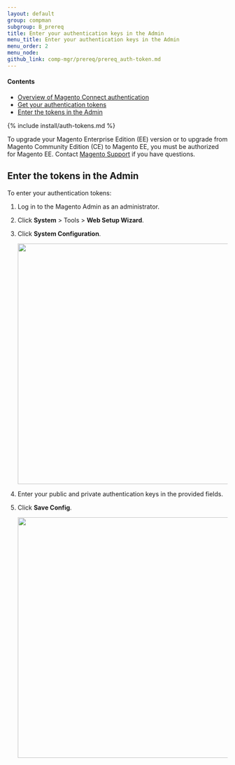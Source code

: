 ```yaml
---
layout: default
group: compman
subgroup: B_prereq
title: Enter your authentication keys in the Admin
menu_title: Enter your authentication keys in the Admin
menu_order: 2
menu_node: 
github_link: comp-mgr/prereq/prereq_auth-token.md
---
```


#### Contents

*	<a href="#auth-overview">Overview of Magento Connect authentication</a>
*	<a href="#auth-get">Get your authentication tokens</a>
*	<a href="#compman-token-admin">Enter the tokens in the Admin</a>

{% include install/auth-tokens.md %}

<div class="bs-callout bs-callout-info" id="info">
	<p>To upgrade your Magento Enterprise Edition (EE) version or to upgrade from Magento Community Edition (CE) to Magento EE, you must be authorized for Magento EE. Contact <a href="http://support.magentocommerce.com" target="_blank">Magento Support</a> if you have questions.</p>
</div>

<h2 id="compman-token-admin">Enter the tokens in the Admin</h2>
To enter your authentication tokens:

1.	Log in to the Magento Admin as an administrator.
2.	Click **System** > Tools > **Web Setup Wizard**.
3.	Click **System Configuration**.

	<img src="{{ site.baseurl }}common/images/cman_system-config.png" width="550px">

4.	Enter your public and private authentication keys in the provided fields.
5.	Click **Save Config**.

	<img src="{{ site.baseurl }}common/images/cman_keys.png" width="550px">